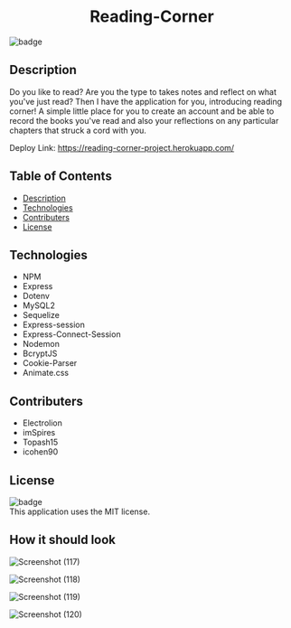 #  <h1 align="center">Reading-Corner</h1>

  ![badge](https://img.shields.io/badge/license-MIT-blue)<br>
  
  ## Description
  Do you like to read? Are you the type to takes notes and reflect on what you've just read? Then I have the application for you, introducing reading corner! A simple little place for you to create an account and be able to record the books you've read and also your reflections on any particular chapters that struck a cord with you. 
  <br>
  
  Deploy Link:
  https://reading-corner-project.herokuapp.com/
  ## Table of Contents
  - [Description](#description)
  - [Technologies](#technologies)
  - [Contributers](#contributers)
  - [License](#license)

  ## Technologies
 - NPM
 - Express
 - Dotenv
 - MySQL2
 - Sequelize
 - Express-session
 - Express-Connect-Session
 - Nodemon
 - BcryptJS
 - Cookie-Parser
 - Animate.css

## Contributers
 - Electrolion
 - imSpires
 - Topash15
 - icohen90


  ## License
  ![badge](https://img.shields.io/badge/license-MIT-blue)<br>
 This application uses the MIT license.
 
  ## How it should look
  ![Screenshot (117)](https://user-images.githubusercontent.com/84581536/135735688-0a01398c-52aa-454b-91f8-cc35bcbbe06c.png)
  
  ![Screenshot (118)](https://user-images.githubusercontent.com/84581536/135735693-3e3d441c-3d09-4674-b89f-cedfdfb8a0a0.png)
  
  ![Screenshot (119)](https://user-images.githubusercontent.com/84581536/135735699-6d029887-7676-4735-b491-e2fc91426c36.png)
  
  ![Screenshot (120)](https://user-images.githubusercontent.com/84581536/135735705-0bbc0033-50b0-4c83-8538-184b38d7d447.png)


